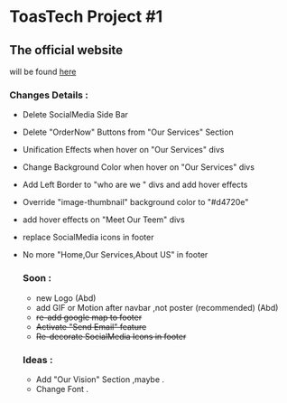 # ToasTech Project #1

## The official website
will be found [here](http://ToasTech.SyrianPioneer.com)

### Changes Details :

+ Delete SocialMedia Side Bar 
+ Delete "OrderNow" Buttons from "Our Services" Section 
+ Unification Effects when hover on "Our Services" divs
+ Change Background Color when hover on "Our Services" divs
+ Add Left Border to "who are we " divs and add hover effects 
+ Override "image-thumbnail" background color to "#d4720e"
+ add hover effects on "Meet Our Teem" divs 
+ replace SocialMedia icons in footer
+ No more "Home,Our Services,About US" in footer

  ### Soon :
  + new Logo (Abd)
  + add GIF or Motion after navbar ,not poster (recommended) (Abd)
  + <s>re-add google map to footer </s>
  + <s>Activate "Send Email" feature </s>
  + <s>Re-decorate SocialMedia Icons in footer</s>
  
  ### Ideas :
  + Add "Our Vision" Section ,maybe .
  + Change Font .
